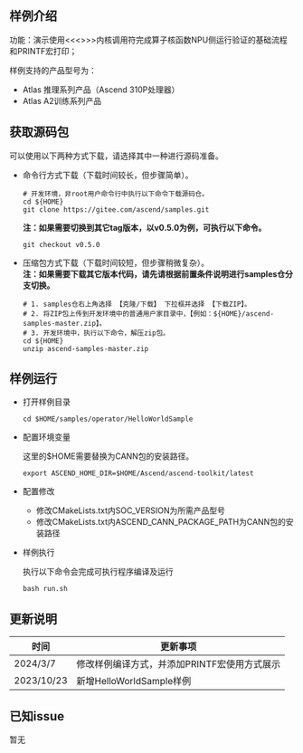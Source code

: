 ## 样例介绍

功能：演示使用<<<>>>内核调用符完成算子核函数NPU侧运行验证的基础流程和PRINTF宏打印；

样例支持的产品型号为：
- Atlas 推理系列产品（Ascend 310P处理器）
- Atlas A2训练系列产品

## 获取源码包
    
 可以使用以下两种方式下载，请选择其中一种进行源码准备。

 - 命令行方式下载（下载时间较长，但步骤简单）。

   ```    
   # 开发环境，非root用户命令行中执行以下命令下载源码仓。    
   cd ${HOME}     
   git clone https://gitee.com/ascend/samples.git
   ```
   **注：如果需要切换到其它tag版本，以v0.5.0为例，可执行以下命令。**
   ```
   git checkout v0.5.0
   ```   
 - 压缩包方式下载（下载时间较短，但步骤稍微复杂）。   
   **注：如果需要下载其它版本代码，请先请根据前置条件说明进行samples仓分支切换。**   
   ``` 
   # 1. samples仓右上角选择 【克隆/下载】 下拉框并选择 【下载ZIP】。    
   # 2. 将ZIP包上传到开发环境中的普通用户家目录中，【例如：${HOME}/ascend-samples-master.zip】。     
   # 3. 开发环境中，执行以下命令，解压zip包。     
   cd ${HOME}    
   unzip ascend-samples-master.zip
   ```

## 样例运行

  - 打开样例目录
        
    ```    
    cd $HOME/samples/operator/HelloWorldSample
    ```
  - 配置环境变量
    
    这里的\$HOME需要替换为CANN包的安装路径。
    ```
    export ASCEND_HOME_DIR=$HOME/Ascend/ascend-toolkit/latest
    ```
  
  - 配置修改
    * 修改CMakeLists.txt内SOC_VERSION为所需产品型号
    * 修改CMakeLists.txt内ASCEND_CANN_PACKAGE_PATH为CANN包的安装路径

  - 样例执行

    执行以下命令会完成可执行程序编译及运行
    ```
    bash run.sh
    ```

## 更新说明
  | 时间 | 更新事项 |
|----|------|
| 2024/3/7 | 修改样例编译方式，并添加PRINTF宏使用方式展示 |
| 2023/10/23 | 新增HelloWorldSample样例 |
  

## 已知issue

  暂无
